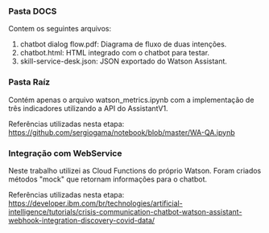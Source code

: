 ### Pasta DOCS<br>

Contem os seguintes arquivos:<br>

1. chatbot dialog flow.pdf: Diagrama de fluxo de duas intenções.<br>
2. chatbot.html: HTML integrado com o chatbot para testar.<br>
3. skill-service-desk.json: JSON exportado do Watson Assistant.<br>

### Pasta Raíz<br>

Contém apenas o arquivo watson_metrics.ipynb com a implementação de três indicadores utilizando a API do AssistantV1.

Referências utilizadas nesta etapa:<br> https://github.com/sergiogama/notebook/blob/master/WA-QA.ipynb

### Integração com WebService

Neste trabalho utilizei as Cloud Functions do próprio Watson. Foram criados métodos "mock" que retornam informações para o chatbot.

Referências utilizadas nesta etapa:<br> https://developer.ibm.com/br/technologies/artificial-intelligence/tutorials/crisis-communication-chatbot-watson-assistant-webhook-integration-discovery-covid-data/

                

  
